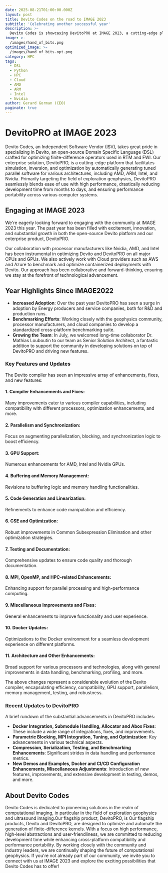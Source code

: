 ```yaml
---
date: 2025-08-21T01:00:00.000Z
layout: post
title: Devito Codes on the road to IMAGE 2023
subtitle: 'Celebrating another successful year'
description: >-
  Devito Codes is showcasing DevitoPRO at IMAGE 2023, a cutting-edge platform for optimizing finite-difference operators in RTM and FWI. It enables simulation and optimization across various architectures, reducing development time. The past year saw increased adoption, collaboration with tech giants, team growth, substantial enhancements to the compiler, and advancements in DevitoPRO, confirming their commitment to innovation in computational geophysics.
image: >-
  /images/hand_of_bits.png
optimized_image: >-
  /images/hand_of_bits-opt.png
category: HPC
tags:
  - DSL
  - Python
  - HPC
  - Cloud
  - AMD
  - ARM
  - Intel
  - Nvidia
author: Gerard Gorman (CEO)
paginate: true
---
```


# DevitoPRO at IMAGE 2023

Devito Codes, an Independent Software Vendor (ISV), takes great pride in specializing in Devito, an open-source Domain Specific Language (DSL) crafted for optimizing finite-difference operators used in RTM and FWI. Our enterprise solution, DevitoPRO, is a cutting-edge platform that facilitates simulation, inversion, and optimization by automatically generating tuned parallel software for various architectures, including AMD, ARM, Intel, and Nvidia. Primarily targeting the field of exploration geophysics, DevitoPRO seamlessly blends ease of use with high performance, drastically reducing development time from months to days, and ensuring performance portability across various computer systems.

## Engaging at IMAGE 2023

We're eagerly looking forward to engaging with the community at IMAGE 2023 this year. The past year has been filled with excitement, innovation, and substantial growth in both the open-source Devito platform and our enterprise product, DevitoPRO.

Our collaboration with processor manufacturers like Nvidia, AMD, and Intel has been instrumental in optimizing Devito and DevitoPRO on all major CPUs and GPUs. We also actively work with Cloud providers such as AWS and Azure to benchmark and optimize containerized deployments with Devito. Our approach has been collaborative and forward-thinking, ensuring we stay at the forefront of technological advancement.

## Year Highlights Since IMAGE2022

- **Increased Adoption**: Over the past year DevitoPRO has seen a surge in adoption by Energy producers and service companies, both for R&D and production runs.
- **Benchmarking Efforts**: Working closely with the geophysics community, processor manufacturers, and cloud companies to develop a standardized cross-platform benchmarking suite.
- **Growing the Team**: In July, we welcomed long-time collaborator Dr. Mathias Louboutin to our team as Senior Solution Architect, a fantastic addition to support the community in developing solutions on top of DevitoPRO and driving new features.

### Key Features and Updates

The Devito compiler has seen an impressive array of enhancements, fixes, and new features:

#### **1. Compiler Enhancements and Fixes**:
   Many improvements cater to various compiler capabilities, including compatibility with different processors, optimization enhancements, and more.

#### **2. Parallelism and Synchronization**:
   Focus on augmenting parallelization, blocking, and synchronization logic to boost efficiency.

#### **3. GPU Support**:
   Numerous enhancements for AMD, Intel and Nvidia GPUs.

#### **4. Buffering and Memory Management**:
   Revisions to buffering logic and memory handling functionalities.

#### **5. Code Generation and Linearization**:
   Refinements to enhance code manipulation and efficiency.

#### **6. CSE and Optimization**:
   Robust improvements in Common Subexpression Elimination and other optimization strategies.

#### **7. Testing and Documentation**:
   Comprehensive updates to ensure code quality and thorough documentation.

#### **8. MPI, OpenMP, and HPC-related Enhancements**:
   Enhancing support for parallel processing and high-performance computing.

#### **9. Miscellaneous Improvements and Fixes**:
   General enhancements to improve functionality and user experience.

#### **10. Docker Updates**:
   Optimizations to the Docker environment for a seamless development experience on different platforms.

#### **11. Architecture and Other Enhancements**:
   Broad support for various processors and technologies, along with general improvements in data handling, benchmarking, profiling, and more.

The above changes represent a considerable evolution of the Devito compiler, encapsulating efficiency, compatibility, GPU support, parallelism, memory management, testing, and robustness.

### Recent Updates to DevitoPRO

A brief rundown of the substantial advancements in DevitoPRO includes:

- **Docker Integration, Submodule Handling, Allocator and Abox Fixes**: These include a wide range of integrations, fixes, and improvements.
- **Parametric Blocking, MPI Integration, Tuning, and Optimization**: Key advancements in various technical aspects.
- **Compression, Serialization, Testing, and Benchmarking Enhancements**: Significant strides in data handling and performance metrics.
- **New Demos and Examples, Docker and CI/CD Configuration Enhancements, Miscellaneous Adjustments**: Introduction of new features, improvements, and extensive development in testing, demos, and more.

## About Devito Codes

Devito Codes is dedicated to pioneering solutions in the realm of computational imaging, in particular in the field of exploration geophysics and ultrasound imaging.Our flagship product, DevitoPRO, is  Our flagship products, Devito and DevitoPRO, are designed to optimize and automate the generation of finite-difference kernels. With a focus on high performance, high-level abstractions and user-friendliness, we are committed to reducing development time while enhancing cross-platform compatibility and performance portability. By working closely with the community and industry leaders, we are continually shaping the future of computational geophysics. If you're not already part of our community, we invite you to connect with us at IMAGE 2023 and explore the exciting possibilities that Devito Codes has to offer!
